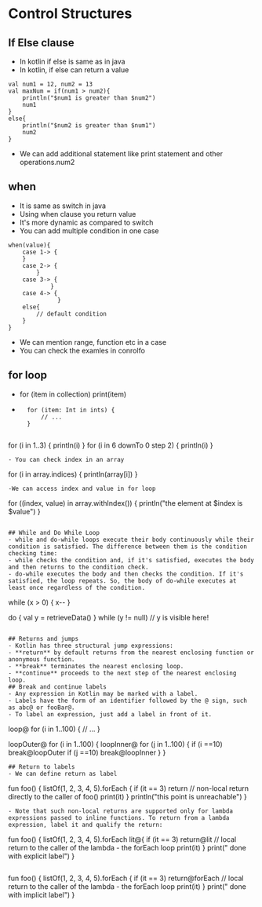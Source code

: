 # Control Structures
## If Else clause
- In kotlin if else is same as in java
- In kotlin, if else can return a value
```
val num1 = 12, num2 = 13
val maxNum = if(num1 > num2){
    println("$num1 is greater than $num2")
    num1
}
else{
    println("$num2 is greater than $num1")
    num2
}
```
- We can add additional statement like print statement and other operations.num2

## when
- It is same as switch in java
- Using when clause you return value
- It's more dynamic as compared to switch
- You can add multiple condition in one case
```
when(value){
    case 1-> {
    }
    case 2-> {
        }
    case 3-> {
            }
    case 4-> {
              }
    else{
        // default condition
    }
}
```
- We can mention range, function etc in a case
- You can check the examles in conrolfo

## for loop
- for (item in collection) print(item)
- ```
    for (item: Int in ints) {
        // ...
    }
```

```
for (i in 1..3) {
println(i)
}
for (i in 6 downTo 0 step 2) {
println(i)
}
```
- You can check index in an array
```
for (i in array.indices) {
println(array[i])
}
```
-We can access index and value in for loop
```
for ((index, value) in array.withIndex()) {
println("the element at $index is $value")
}
```

## While and Do While Loop
- while and do-while loops execute their body continuously while their condition is satisfied. The difference between them is the condition checking time:
- while checks the condition and, if it's satisfied, executes the body and then returns to the condition check.
- do-while executes the body and then checks the condition. If it's satisfied, the loop repeats. So, the body of do-while executes at least once regardless of the condition.
```
while (x > 0) {
x--
}

do {
val y = retrieveData()
} while (y != null) // y is visible here!
```

## Returns and jumps
- Kotlin has three structural jump expressions:
- **return** by default returns from the nearest enclosing function or anonymous function.
- **break** terminates the nearest enclosing loop.
- **continue** proceeds to the next step of the nearest enclosing loop.
## Break and continue labels
- Any expression in Kotlin may be marked with a label.
- Labels have the form of an identifier followed by the @ sign, such as abc@ or fooBar@.
- To label an expression, just add a label in front of it.
```
loop@ for (i in 1..100) {
// ...
}

loopOuter@ for (i in 1..100) {
loopInner@ for (j in 1..100) {
if (i ==10) break@loopOuter
if (j ==10) break@loopInner
}
}
```
## Return to labels
- We can define return as label
```
fun foo() {
listOf(1, 2, 3, 4, 5).forEach {
if (it == 3) return // non-local return directly to the caller of foo()
print(it)
}
println("this point is unreachable")
}
```
- Note that such non-local returns are supported only for lambda expressions passed to inline functions. To return from a lambda expression, label it and qualify the return:
```
fun foo() {
listOf(1, 2, 3, 4, 5).forEach lit@{
if (it == 3) return@lit // local return to the caller of the lambda - the forEach loop
print(it)
}
print(" done with explicit label")
}
```
```
fun foo() {
listOf(1, 2, 3, 4, 5).forEach {
if (it == 3) return@forEach // local return to the caller of the lambda - the forEach loop
print(it)
}
print(" done with implicit label")
}
```






